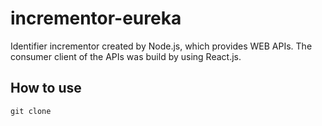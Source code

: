 # incrementor-eureka
Identifier incrementor created by Node.js, which provides WEB APIs.
The consumer client of the APIs was build by using React.js.

## How to use
`git clone `
